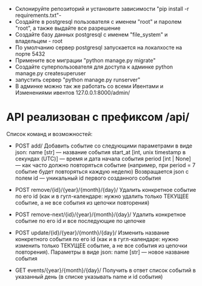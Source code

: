 - Склонируйте репозиторий и установите зависимости "pip install -r requirements.txt"-
- Создайте в postgresql пользователя с именем "root" и паролем "root", а также выдайте все разрешение
- Создайте базу данных postgresql с именем "file_system" и владельцем - root
- По умолчанию сервер postgresql запускается на локалхосте на порте 5432
- Примените все миграции "python manage.py migrate"
- Создайте суперпользователя для доступа к админке python manage.py createsuperuser
- запустить сервер "python manage.py runserver"
- В админке можно так же работать со всеми Ивентами и Изменениями ивентов 127.0.0.1:8000/admin/

# API реализован с префиксом /api/
Список команд и возможностей:
- POST  add/
Добавить событие со следующими параметрами в виде json:
name [str] — название события
start_at [int, unix timestamp в секундах (UTC)] — время и дата начала события
period [int | None] — как часто должно повторяться событие (например, при period = 7 событие будет повторяться каждую неделю)
Возвращается json с полем id — уникальный id первого созданного события

- POST  remove/{id}/{year}/{month}/{day}/
Удалить конкретное событие по его id (как и в гугл-календаре: нужно удалить только ТЕКУЩЕЕ событие, а не все события из цепочки повторения)

- POST  remove-next/{id}/{year}/{month}/{day}/
Удалить конкретное событие по его id и все последующие по цепочке

- POST  update/{id}/{year}/{month}/{day}/
Изменить название конкретного события по его id (как и в гугл-календаре: нужно изменить только ТЕКУЩЕЕ событие, а не все события из цепочки повторения). Параметры в виде json:
name [str] — новое название события

- GET  events/{year}/{month}/{day}/
Получить в ответ список событий в указанный день (в списке указывать name и id события)
